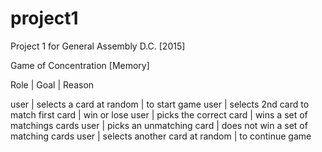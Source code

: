 # project1
Project 1 for General Assembly D.C. [2015]

Game of Concentration [Memory]

Role | Goal | Reason

user | selects a card at random | to start game
user | selects 2nd card to match first card | win or lose
user | picks the correct card | wins a set of matchings cards
user | picks an unmatching card | does not win a set of matching cards
user | selects another card at random | to continue game
